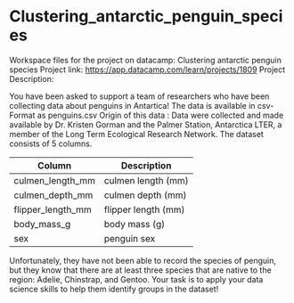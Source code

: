 # Clustering_antarctic_penguin_species
Workspace files for the project on datacamp: Clustering antarctic penguin species
Project link: https://app.datacamp.com/learn/projects/1809
Project Description: 

You have been asked to support a team of researchers who have been collecting data about penguins in Antartica! The data is available in csv-Format as penguins.csv
Origin of this data : Data were collected and made available by Dr. Kristen Gorman and the Palmer Station, Antarctica LTER, a member of the Long Term Ecological Research Network.
The dataset consists of 5 columns.

| Column             | Description          |
|--------------------|----------------------|
| culmen_length_mm   | culmen length (mm)  |
| culmen_depth_mm    | culmen depth (mm)   |
| flipper_length_mm  | flipper length (mm) |
| body_mass_g        | body mass (g)       |
| sex                | penguin sex         |


Unfortunately, they have not been able to record the species of penguin, but they know that there are at least three species that are native to the region: Adelie, Chinstrap, and Gentoo. Your task is to apply your data science skills to help them identify groups in the dataset!
